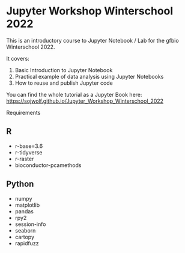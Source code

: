 # Jupyter Workshop Winterschool 2022

This is an introductory course to Jupyter Notebook / Lab for the gfbio
Winterschool 2022.

It covers:
    
   1. Basic Introduction to Jupyter Notebook
   2. Practical example of data analysis using Jupyter Notebooks
   3. How to reuse and publish Jupyter code

You can find the whole tutorial as a Jupyter Book here: https://sojwolf.github.io/Jupyter_Workshop_Winterschool_2022

Requirements
## R
- r-base=3.6
- r-tidyverse
- r-raster
- bioconductor-pcamethods


## Python
- numpy
- matplotlib
- pandas
- rpy2
- session-info
- seaborn
- cartopy
- rapidfuzz
